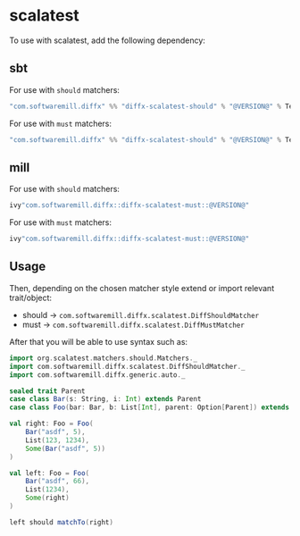 # scalatest

To use with scalatest, add the following dependency:

## sbt

For use with `should` matchers:
```scala
"com.softwaremill.diffx" %% "diffx-scalatest-should" % "@VERSION@" % Test
```

For use with `must` matchers:
```scala
"com.softwaremill.diffx" %% "diffx-scalatest-should" % "@VERSION@" % Test
```

## mill

For use with `should` matchers:
```scala
ivy"com.softwaremill.diffx::diffx-scalatest-must::@VERSION@"
```

For use with `must` matchers:
```scala
ivy"com.softwaremill.diffx::diffx-scalatest-must::@VERSION@"
```

## Usage

Then, depending on the chosen matcher style extend or import relevant trait/object:
- should -> `com.softwaremill.diffx.scalatest.DiffShouldMatcher`
- must -> `com.softwaremill.diffx.scalatest.DiffMustMatcher`

After that you will be able to use syntax such as:

```scala mdoc:compile-only
import org.scalatest.matchers.should.Matchers._
import com.softwaremill.diffx.scalatest.DiffShouldMatcher._
import com.softwaremill.diffx.generic.auto._

sealed trait Parent
case class Bar(s: String, i: Int) extends Parent
case class Foo(bar: Bar, b: List[Int], parent: Option[Parent]) extends Parent

val right: Foo = Foo(
    Bar("asdf", 5),
    List(123, 1234),
    Some(Bar("asdf", 5))
)

val left: Foo = Foo(
    Bar("asdf", 66),
    List(1234),
    Some(right)
)

left should matchTo(right)
```
